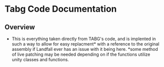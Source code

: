 # Tabg Code Documentation

## Overview
- This is everything taken directly from TABG's code, and is implented in such a way to allow for easy replacment* with a reference to the original assembly if Landfall ever has an issue with it being here.
*some method of live patching may be needed depending on if the functions utilize unity classes and functions.
